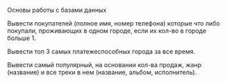 Основы работы с базами данных

Вывести покупателей (полное имя, номер телефона) которые что либо покупали, проживающих в одном городе, если их кол-во в городе больше 1.

Вывести топ 3 самых платежеспособных города за все время.

Вывести самый популярный, на основании кол-ва продаж, жанр (название) и все треки в нем (название, альбом, исполнитель).
